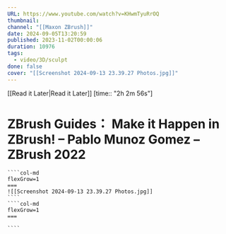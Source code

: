 ```yaml
---
URL: https://www.youtube.com/watch?v=KHwmTyuRrOQ
thumbnail: 
channel: "[[Maxon ZBrush]]"
date: 2024-09-05T13:20:59
published: 2023-11-02T00:00:06
duration: 10976
tags:
  - video/3D/sculpt
done: false
cover: "[[Screenshot 2024-09-13 23.39.27 Photos.jpg]]"
---
```

[[Read it Later|Read it Later]] [time:: "2h 2m 56s"]
# ZBrush Guides： Make it Happen in ZBrush! – Pablo Munoz Gomez – ZBrush 2022
`````col
````col-md
flexGrow=1
===
![[Screenshot 2024-09-13 23.39.27 Photos.jpg]]
````
````col-md
flexGrow=1
===

````
`````
